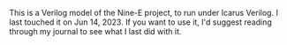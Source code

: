 This is a Verilog model of the Nine-E
project, to run under Icarus Verilog.
I last touched it on Jun 14, 2023. If
you want to use it, I'd suggest reading
through my journal to see what I last
did with it.
